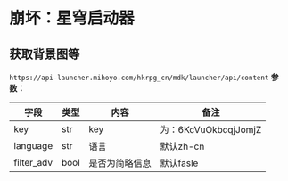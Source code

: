 # 崩坏：星穹启动器
## 获取背景图等
`https://api-launcher.mihoyo.com/hkrpg_cn/mdk/launcher/api/content`
**参数：**

| 字段 | 类型 | 内容 | 备注 |
| ---- | ---- | ---- | ---- |
| key | str | key | 为：6KcVuOkbcqjJomjZ |
| language | str | 语言 | 默认zh-cn |
| filter_adv | bool | 是否为简略信息 | 默认fasle |

